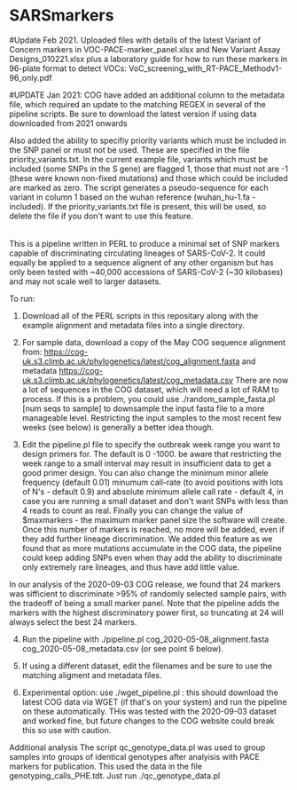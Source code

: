 # SARSmarkers

#Update Feb 2021.  Uploaded files with details of the latest Variant of Concern markers in VOC-PACE-marker_panel.xlsx and New Variant Assay Designs_010221.xlsx plus a laboratory guide for how to run these markers in 96-plate format to detect VOCs: VoC_screening_with_RT-PACE_Methodv1-96_only.pdf

#UPDATE Jan 2021: COG have added an additional column to the metadata file, which required an update to the matching REGEX in several of the pipeline scripts.
Be sure to download the latest version if using data downloaded from 2021 onwards

Also added the ability to specifiy priority variants which must be included in the SNP panel or must not be used. These are specified in the file priority_variants.txt.  In the current example file, variants which must be included (some SNPs in the S gene) are flagged 1, those that must not are -1 (these were known non-fixed mutations) and those which could be included are marked as zero.  The script generates a pseudo-sequence for each variant in column 1 based on the wuhan reference (wuhan_hu-1.fa - included). If the priority_variants.txt file is present, this will be used, so delete the file if you don't want to use this feature.
######

This is a pipeline written in PERL to produce a minimal set of SNP markers capable of discriminating circulating lineages of SARS-CoV-2. It could equally be applied to a sequence alignent of any other organism but has only been tested with ~40,000 accessions of SARS-CoV-2 (~30 kilobases) and may not scale well to larger datasets.

To run:
1) Download all of the PERL scripts in this repositary along with the example alignment and metadata files into a single directory.
2) For sample data, download a copy of the May COG sequence alignment from: https://cog-uk.s3.climb.ac.uk/phylogenetics/latest/cog_alignment.fasta
and metadata https://cog-uk.s3.climb.ac.uk/phylogenetics/latest/cog_metadata.csv There are now a lot of sequences in the COG dataset, which will need a lot of RAM to process.  If this is a problem, you could use ./random_sample_fasta.pl <fasta file> [num seqs to sample] to downsample the input fasta file to a more manageable level.  Restricting the input samples to the most recent few weeks (see below) is generally a better idea though.

3) Edit the pipeline.pl file to specify the outbreak week range you want to design primers for. The default is 0 -1000. be aware that restricting the week range to a small interval may result in insufficient data to get a good primer design. You can also change the minimum minor allele frequency (default 0.01) minumum call-rate (to avoid positions with lots of N's - default 0.9) and absolute minimum allele call rate - default 4, in case you are running a small dataset and don't want SNPs with less than 4 reads to count as real. Finally you can change the value of $maxmarkers - the maximum marker panel size the software will create.  Once this number of markers is reached, no more will be added, even if they add further lineage discrimination.  We added this feature as we found that as more mutations accumulate in the COG data, the pipeline could keep adding SNPs even when thay add the ability to discriminate only extremely rare lineages, and thus have add little value.

In our analysis of the 2020-09-03 COG release, we found that 24 markers was sifficient to discriminate >95% of randomly selected sample pairs, with the tradeoff of being a small marker panel. Note that the pipeline adds the markers with the highest discriminatory power first, so truncating at 24 will always select the best 24 markers.


4) Run the pipeline with ./pipeline.pl cog_2020-05-08_alignment.fasta cog_2020-05-08_metadata.csv (or see point 6 below).

5) If using a different dataset, edit the filenames and be sure to use the matching aligment and metadata files.

6) Experimental option: use ./wget_pipeline.pl : this should download the latest COG data via WGET (if that's on your system) and run the pipeline on these automatically. THis was tested with the 2020-09-03 dataset and worked fine, but future changes to the COG website could break this so use with caution.

Additional analysis
The script qc_genotype_data.pl was used to group samples into groups of identical genotypes after analyisis with PACE markers for publication.  This used the data in the file genotyping_calls_PHE.tdt.  Just run ./qc_genotype_data.pl 






